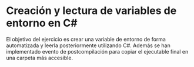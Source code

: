 # Creación y lectura de variables de entorno en C#

El objetivo del ejercicio es crear una variable de entorno de forma automatizada y leerla posteriormente utilizando C#. Además se han implementado evento de postcompilación para copiar el ejecutable final en una carpeta más accesible.

